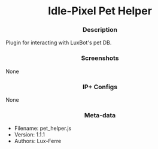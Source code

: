 <h1 align="center">Idle-Pixel Pet Helper</h1>

<h3 align="center"> Description</h3>

Plugin for interacting with LuxBot's pet DB.

<h3 align="center"> Screenshots</h3>

None

<h3 align="center"> IP+ Configs</h3>

None

<h3 align="center"> Meta-data</h3>

 - Filename: pet_helper.js
 - Version: 1.1.1
 - Authors: Lux-Ferre
